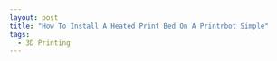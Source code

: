 ```yaml
---
layout: post
title: "How To Install A Heated Print Bed On A Printrbot Simple"
tags:
  - 3D Printing
---
```


